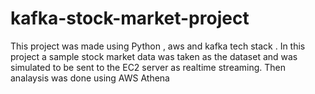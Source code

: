 # kafka-stock-market-project
 This project was made using Python , aws and kafka tech stack . In this project a sample stock market data was taken as the dataset and was simulated to be sent to the EC2 server as realtime streaming. Then analaysis was done using AWS Athena 
